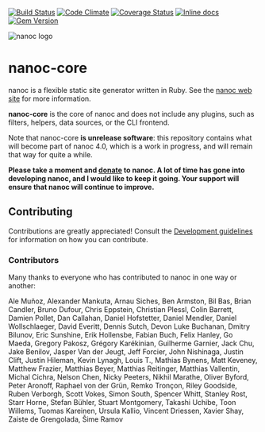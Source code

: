 [![Build Status](https://travis-ci.org/nanoc/nanoc-core.png)](https://travis-ci.org/nanoc/nanoc-core)
[![Code Climate](https://codeclimate.com/github/nanoc/nanoc-core.png)](https://codeclimate.com/github/nanoc/nanoc-core)
[![Coverage Status](https://coveralls.io/repos/nanoc/nanoc-core/badge.png?branch=master)](https://coveralls.io/r/nanoc/nanoc-core)
[![Inline docs](http://inch-pages.github.io/github/nanoc/nanoc-core.png)](http://inch-pages.github.io/github/nanoc/nanoc-core)
[![Gem Version](https://badge.fury.io/rb/nanoc-core.png)](http://badge.fury.io/rb/nanoc-core)

![nanoc logo](https://avatars1.githubusercontent.com/u/3260163?s=140)

# nanoc-core

nanoc is a flexible static site generator written in Ruby. See the [nanoc web site](http://nanoc.ws) for more information.

**nanoc-core** is the core of nanoc and does not include any plugins, such as
filters, helpers, data sources, or the CLI frontend.

Note that nanoc-core **is unrelease software**: this repository contains what will become part of nanoc 4.0, which is a work in progress, and will remain that way for quite a while.

**Please take a moment and [donate](http://pledgie.com/campaigns/9282) to nanoc. A lot of time has gone into developing nanoc, and I would like to keep it going. Your support will ensure that nanoc will continue to improve.**

## Contributing

Contributions are greatly appreciated! Consult the [Development guidelines](http://nanoc.ws/development/) for information on how you can contribute.

### Contributors

Many thanks to everyone who has contributed to nanoc in one way or another:

Ale Muñoz, Alexander Mankuta, Arnau Siches, Ben Armston, Bil Bas, Brian Candler, Bruno Dufour, Chris Eppstein, Christian Plessl, Colin Barrett, Damien Pollet, Dan Callahan, Daniel Hofstetter, Daniel Mendler, Daniel Wollschlaeger, David Everitt, Dennis Sutch, Devon Luke Buchanan, Dmitry Bilunov, Eric Sunshine, Erik Hollensbe, Fabian Buch, Felix Hanley, Go Maeda, Gregory Pakosz, Grégory Karékinian, Guilherme Garnier, Jack Chu, Jake Benilov, Jasper Van der Jeugt, Jeff Forcier, John Nishinaga, Justin Clift, Justin Hileman, Kevin Lynagh, Louis T., Mathias Bynens, Matt Keveney, Matthew Frazier, Matthias Beyer, Matthias Reitinger, Matthias Vallentin, Michal Cichra, Nelson Chen, Nicky Peeters, Nikhil Marathe, Oliver Byford, Peter Aronoff, Raphael von der Grün, Remko Tronçon, Riley Goodside, Ruben Verborgh, Scott Vokes, Simon South, Spencer Whitt, Stanley Rost, Starr Horne, Stefan Bühler, Stuart Montgomery, Takashi Uchibe, Toon Willems, Tuomas Kareinen, Ursula Kallio, Vincent Driessen, Xavier Shay, Zaiste de Grengolada, Šime Ramov
